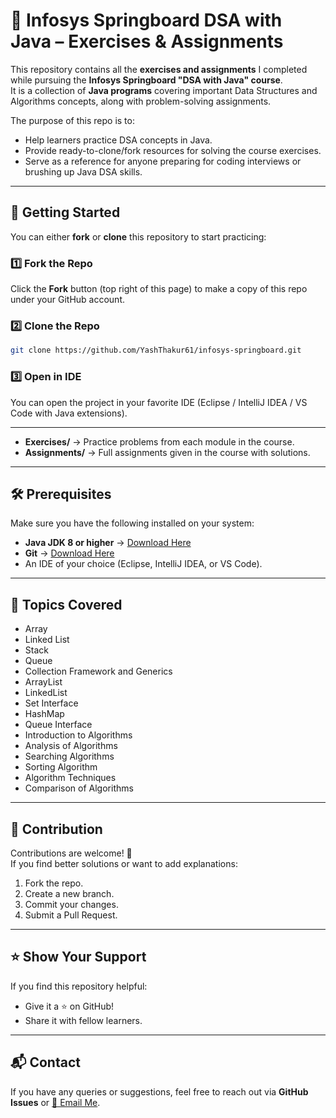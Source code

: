 # 📘 Infosys Springboard DSA with Java – Exercises & Assignments

This repository contains all the **exercises and assignments** I completed while pursuing the **Infosys Springboard "DSA with Java" course**.  
It is a collection of **Java programs** covering important Data Structures and Algorithms concepts, along with problem-solving assignments.  

The purpose of this repo is to:
- Help learners practice DSA concepts in Java.  
- Provide ready-to-clone/fork resources for solving the course exercises.  
- Serve as a reference for anyone preparing for coding interviews or brushing up Java DSA skills.  

---

## 🚀 Getting Started

You can either **fork** or **clone** this repository to start practicing:  

### 1️⃣ Fork the Repo
Click the **Fork** button (top right of this page) to make a copy of this repo under your GitHub account.  

### 2️⃣ Clone the Repo
```bash
git clone https://github.com/YashThakur61/infosys-springboard.git
```

### 3️⃣ Open in IDE
You can open the project in your favorite IDE (Eclipse / IntelliJ IDEA / VS Code with Java extensions).  

---



- **Exercises/** → Practice problems from each module in the course.  
- **Assignments/** → Full assignments given in the course with solutions.  

---

## 🛠️ Prerequisites

Make sure you have the following installed on your system:
- **Java JDK 8 or higher** → [Download Here](https://www.oracle.com/java/technologies/javase-downloads.html)  
- **Git** → [Download Here](https://git-scm.com/)  
- An IDE of your choice (Eclipse, IntelliJ IDEA, or VS Code).  

---

## 🎯 Topics Covered
  
- Array
- Linked List
- Stack
- Queue
- Collection Framework and Generics
- ArrayList
- LinkedList
- Set Interface
- HashMap
- Queue Interface 
- Introduction to Algorithms
- Analysis of Algorithms
- Searching  Algorithms
- Sorting Algorithm
- Algorithm Techniques
- Comparison of Algorithms


---

## 🤝 Contribution

Contributions are welcome! 🎉  
If you find better solutions or want to add explanations:
1. Fork the repo.  
2. Create a new branch.  
3. Commit your changes.  
4. Submit a Pull Request.  

---

## ⭐ Show Your Support

If you find this repository helpful:  
- Give it a ⭐ on GitHub!  
- Share it with fellow learners.  

---

## 📬 Contact

If you have any queries or suggestions, feel free to reach out via **GitHub Issues** or [📧 Email Me](yash.2406967105@vcet.edu.in).
